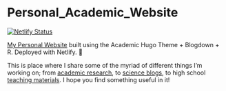 # Personal_Academic_Website

[![Netlify Status](https://api.netlify.com/api/v1/badges/8ad87f63-f5cc-4e95-acd5-b3b6ba6dd034/deploy-status)](https://app.netlify.com/sites/isobelbeasley/deploys)

[My Personal Website](https://isobelbeasley.com/) built using the Academic Hugo Theme + Blogdown + R. Deployed with Netlify. 🎉

This is place where I share some of the myriad of different things I’m working on; from [academic research](https://isobelbeasley.com/research), to [science blogs](https://isobelbeasley.com/writing), to high school [teaching materials](https://isobelbeasley.com/vce-biology). I hope you find something useful in it!

